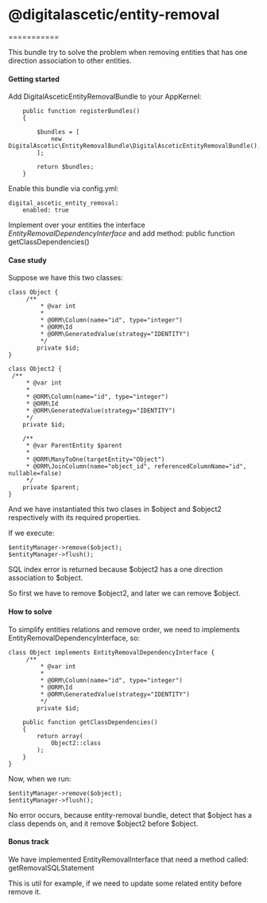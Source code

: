 # @digitalascetic/entity-removal
===========

This bundle try to solve the problem  when removing entities that has one direction association to other entities.

#### Getting started

Add DigitalAsceticEntityRemovalBundle to your AppKernel:
```
    public function registerBundles()
    {

        $bundles = [
            new DigitalAscetic\EntityRemovalBundle\DigitalAsceticEntityRemovalBundle(),
        ];

        return $bundles;
    }
```

Enable this bundle via config.yml:
```
digital_ascetic_entity_removal:
    enabled: true
```

Implement over your entities the interface _EntityRemovalDependencyInterface_ and add method: public function getClassDependencies() 

#### Case study

Suppose we have this two classes:

```
class Object {
     /**
         * @var int
         *
         * @ORM\Column(name="id", type="integer")
         * @ORM\Id
         * @ORM\GeneratedValue(strategy="IDENTITY")
         */
        private $id;   
}

class Object2 {
 /**
     * @var int
     *
     * @ORM\Column(name="id", type="integer")
     * @ORM\Id
     * @ORM\GeneratedValue(strategy="IDENTITY")
     */
    private $id;

    /**
     * @var ParentEntity $parent
     *
     * @ORM\ManyToOne(targetEntity="Object")
     * @ORM\JoinColumn(name="object_id", referencedColumnName="id", nullable=false)
     */
    private $parent;
}
```

And we have instantiated this two clases in $object and $object2 respectively with its required properties. 

If we execute:

```
$entityManager->remove($object);
$entityManager->flush();
```

SQL index error is returned because $object2 has a one direction association to $object. 

So first we have to remove $object2, and later we can remove $object.


#### How to solve

To simplify entities relations and remove order, we need to implements EntityRemovalDependencyInterface, so:

```
class Object implements EntityRemovalDependencyInterface {
     /**
         * @var int
         *
         * @ORM\Column(name="id", type="integer")
         * @ORM\Id
         * @ORM\GeneratedValue(strategy="IDENTITY")
         */
        private $id;   

    public function getClassDependencies()
    {
        return array(
            Object2::class
        );
    }
}
```

Now, when we run:


```
$entityManager->remove($object);
$entityManager->flush();
```
No error occurs, because entity-removal bundle, detect that $object has a class depends on, and it remove $object2 before $object.

#### Bonus track

We have implemented EntityRemovalInterface that need a method called: getRemovalSQLStatement

This is util for example, if we need to update some related entity before remove it.
